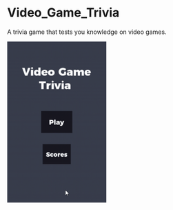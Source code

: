 # Video_Game_Trivia
A trivia game that tests you knowledge on video games.

<img src="demo1.gif" align="middle" width="230px"/>

